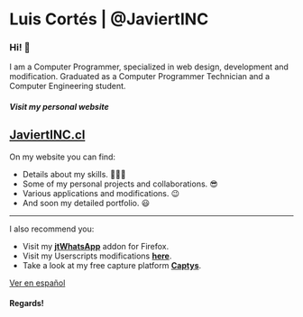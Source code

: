 # Luis Cortés | @JaviertINC
### Hi! 👋

I am a Computer Programmer, specialized in web design, development and modification. Graduated as a Computer Programmer Technician and a Computer Engineering student.

##### Visit my personal website
## **[JaviertINC.cl](https://javiertinc.cl)**
On my website you can find:
- Details about my skills. 👨🏻‍💻
- Some of my personal projects and collaborations. 😎
- Various applications and modifications. 😉
- And soon my detailed portfolio. 😃

---
I also recommend you:
- Visit my **[jtWhatsApp](https://addons.mozilla.org/en-US/firefox/addon/jtwhatsapp/)** addon for Firefox.
- Visit my Userscripts modifications **[here](https://javiertinc.cl/userscripts)**.
- Take a look at my free capture platform **[Captys](https://javiertinc.cl/captys)**.
 
[Ver en español](https://github.com/JaviertINC/JaviertINC/blob/master/README_es.md)

#### Regards!
